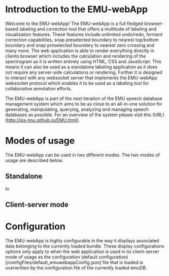 Introduction to the EMU-webApp
=============================================
<!---
author: Raphael Winkelmann
-->

Welcome to the EMU-webApp! The EMU-webApp is a full fledged browser-based labeling and correction tool that offers a multitude of labeling and visualization features. These features include unlimited undo/redo, formant correction capabilities, snap preselected boundary to nearest top/bottom boundary and snap preselected boundary to nearest zero crossing and many more. The web application is able to render everything directly in clients browser which includes the calculation and rendering of the spectrogram as it is written entirely using HTML, CSS and JavaScript. This means it can also be used as a standalone labeling application as it does not require any server-side calculations or rendering. Further it is designed to interact with any websocket server that implements the EMU-webApp websocket protocol which enables it to be used as a labeling tool for collaborative annotation efforts.

The EMU-webApp is part of the next iteration of the EMU speech database management system which aims to be as close to an all-in-one solution for generating, manipulating, querying, analyzing and managing speech databases as possible. For an overview of the system please visit this (URL)[http://ips-lmu.github.io/EMU.html].


# Modes of usage

The EMU-webApp can be used in two different modes. The two modes of usage are described below.

## Standalone 

In

## Client-server mode

# Configuration 

The EMU-webApp is highly configurable in the way it displays associated data belonging to the currently loaded bundle. These display configurations options only apply to when the web application is used in its client-server mode of usage as the configuration (default configuration)[/configFiles/default_emuwebappConfig.json] file that is loaded is overwritten by the configuration file of the currently loaded emuDB.